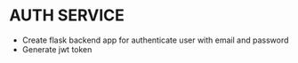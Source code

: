 # AUTH SERVICE
- Create flask backend app for authenticate user with email and password
- Generate jwt token 